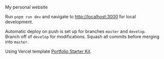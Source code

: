 My personal website

Run `pnpm run dev` and navigate to [http://localhost:3000](http://localhost:3000) for local development.

Automatic deploy on push is set up for branches `master` and `develop`. Branch off of `develop` for modifications. Squash all commits before merging into `master`.

Using Vercel template [Portfolio Starter Kit](https://vercel.com/templates/next.js/portfolio-starter-kit).

